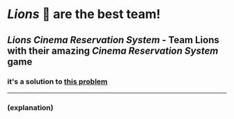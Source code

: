 # ***Lions*** :lion: are the best team!

## ***Lions Cinema Reservation System*** - Team Lions with their amazing _Cinema Reservation System_ game

### it's a solution to [this problem](https://github.com/HackBulgaria/Programming-101-Python-2020-Spring/tree/master/week10/CinemaReservation)

---

### (explanation)